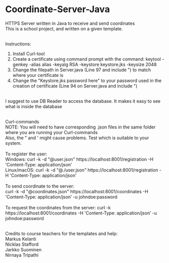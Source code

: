# Coordinate-Server-Java
HTTPS Server written in Java to receive and send coordinates
<br>
This is a school project, and written on a given template.
<br>
<br>

Instructions:
<br>
1. Install Curl-tool<br>
2. Create a certificate using command prompt with the command: keytool -genkey -alias alias -keyalg RSA -keystore keystore.jks -keysize 2048<br>
3. Change the filepath in Server.java (Line 97 and include ") to match where your certificate is<br>
4. Change the "Keystore.jks password here" to your password used in the creation of certificate (Line 94 on Server.java and include ")<br><br>

I suggest to use DB Reader to access the database. It makes it easy to see what is inside the database<br>


<br>
Curl-commands<br>
NOTE: You will need to have corresponding .json files in the same folder where you are running your Curl-commands<br>
Also, the " and ' might cause problems. Test which is suitable to your system.<br><br>
To register the user:<br>
Windows: curl -k -d "@user.json" https://localhost:8001/registration -H 'Content-Type: application/json’<br>
Linux/macOS: curl -k -d "@./user.json" https://localhost:8001/registration -H 'Content-Type: application/json’<br><br>
To send coordinate to the server:<br>
curl -k -d "@coordinates.json" https://localhost:8001/coordinates -H 'Content-Type: application/json’ -u johndoe:password<br><br>
To request the coordinates from the server: curl -k https://localhost:8001/coordinates -H 'Content-Type: application/json’ -u johndoe:password<br><br>

Credits to course teachers for the templates and help:<br>
Markus Kelanti<br>
Nicklas Stafford<br>
Jarkko Suominen<br>
Nirnaya Tripathi<br>
